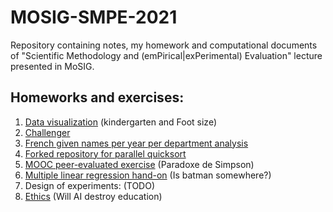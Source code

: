 # MOSIG-SMPE-2021
Repository containing notes, my homework and computational documents of "Scientific Methodology and (emPirical|exPerimental) Evaluation" lecture presented in MoSIG.


## Homeworks and exercises: 

1. [Data visualization](https://github.com/DaliaHareb/MOSIG-SMPE-2021/blob/main/Exercices/Exercise-dataVisualisation.ipynb) (kindergarten and Foot size)
2. [Challenger](https://github.com/DaliaHareb/MOSIG-SMPE-2021/blob/main/Exercices/Exercice2-Challenger.md)
3. [French given names per year per department analysis](https://github.com/DaliaHareb/MOSIG-SMPE-2021/tree/main/Homeworks/French_given_names_per_year_per_department)
4. [Forked repository for parallel quicksort](https://github.com/DaliaHareb/MOSIG-SMPE-2021/tree/main/Homeworks/ParallelQuickSort)
5. [MOOC peer-evaluated exercise](https://github.com/DaliaHareb/MOSIG-SMPE-2021/tree/main/Homeworks/Mooc_Peer_evaluation) (Paradoxe de Simpson)
6. [Multiple linear regression hand-on](https://github.com/DaliaHareb/MOSIG-SMPE-2021/tree/main/Homeworks/Bats) (Is batman somewhere?)
7. Design of experiments: (TODO)
8. [Ethics](https://github.com/DaliaHareb/MOSIG-SMPE-2021/tree/main/Homeworks/Ethics) (Will AI destroy education)
